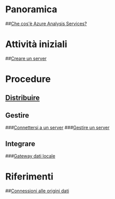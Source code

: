 # Panoramica
##[Che cos'è Azure Analysis Services?](analysis-services-overview.md)
# Attività iniziali
##[Creare un server](analysis-services-create-server.md)

# Procedure 
## [Distribuire](analysis-services-deploy.md)
## Gestire
###[Connettersi a un server](analysis-services-connect.md)
###[Gestire un server](analysis-services-manage.md)
## Integrare
###[Gateway dati locale](analysis-services-gateway.md)

# Riferimenti
##[Connessioni alle origini dati](analysis-services-datasource.md)

<!--HONumber=Nov16_HO2-->


